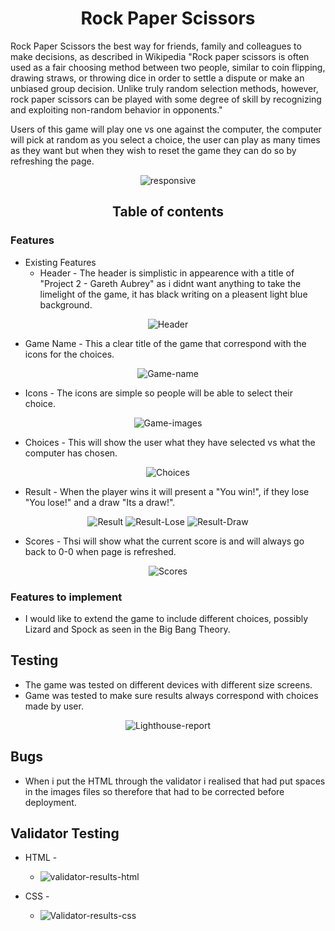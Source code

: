 <div align="center">

# Rock Paper Scissors

</div>

Rock Paper Scissors the best way for friends, family and colleagues to make decisions, as described in Wikipedia "Rock paper scissors is often used as a fair choosing method between two people, similar to coin flipping, drawing straws, or throwing dice in order to settle a dispute or make an unbiased group decision. Unlike truly random selection methods, however, rock paper scissors can be played with some degree of skill by recognizing and exploiting non-random behavior in opponents." 

Users of this game will play one vs one against the computer, the computer will pick at random as you select a choice, the user can play as many times as they want but when they wish to reset the game they can do so by refreshing the page.


<div align="center">

![responsive](https://github.com/user-attachments/assets/360625a3-06c8-441d-aac7-1b491e8c4157)

</div>

<div align="center">


## Table of contents

 
</div>


### Features

* Existing Features
  * Header - The header is simplistic in appearence with a title of "Project 2 - Gareth Aubrey" as i didnt want anything to take the limelight of the game, it has black writing on a pleasent light blue background.
 
<div align="center">
 
![Header](https://github.com/user-attachments/assets/43dc76a9-5b3a-4ddb-85f3-29d496627e92)

</div>

* Game Name - This a clear title of the game that correspond with the icons for the choices.

<div align="center">

![Game-name](https://github.com/user-attachments/assets/aedc39ae-9015-4058-80bb-48fc427f9005)

</div>

* Icons - The icons are simple so people will be able to select their choice.

<div align="center">


![Game-images](https://github.com/user-attachments/assets/343dca56-1c5f-4284-845e-3120146fc5b1)


</div>


* Choices - This will show the user what they have selected vs what the computer has chosen.

<div align="center">

![Choices](https://github.com/user-attachments/assets/3637024a-fea5-4226-9023-ac2e640b66ca)


</div>


* Result - When the player wins it will present a "You win!", if they lose "You lose!" and a draw "Its a draw!".

<div align="center">

![Result](https://github.com/user-attachments/assets/35c27c68-505a-4168-bc71-8d4ee87c954d)
![Result-Lose](https://github.com/user-attachments/assets/4b514401-3696-4e8f-b993-4d11662779aa)
![Result-Draw](https://github.com/user-attachments/assets/2fd40710-d211-4f03-89c8-c78392ab10a5)


</div>

* Scores - Thsi will show what the current score is and will always go back to 0-0 when page is refreshed.


<div align="center">


![Scores](https://github.com/user-attachments/assets/5cebe6ad-c4c7-4897-9447-9cf933d7efe8)


</div>


### Features to implement

* I would like to extend the game to include different choices, possibly Lizard and Spock as seen in the Big Bang Theory.

## Testing

* The game was tested on different devices with different size screens.
* Game was tested to make sure results always correspond with choices made by user.

<div align="center">


![Lighthouse-report](https://github.com/user-attachments/assets/55c243fa-8eff-411e-9413-25b410988ac7)

</div>

## Bugs

* When i put the HTML through the validator i realised that had put spaces in the images files so therefore that had to be corrected before deployment.


## Validator Testing

* HTML -
  * ![validator-results-html](https://github.com/user-attachments/assets/8611fee0-9fc5-4044-b2c5-336dc04872d9)

* CSS -
  * ![Validator-results-css](https://github.com/user-attachments/assets/111adfb9-95e7-4d5f-89c0-9912e23845a4)
